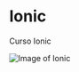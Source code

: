 # Ionic
Curso Ionic

![Image of Ionic](https://ionicframework.com/img/homepage/hero-ionic-react@2x.png)
